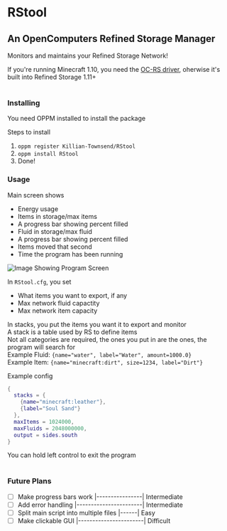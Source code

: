 # RStool
## An OpenComputers Refined Storage Manager

Monitors and maintains your Refined Storage Network!

If you're running Minecraft 1.10, you need the [OC-RS driver](https://www.curseforge.com/minecraft/mc-mods/open-computers-refined-storage-driver), oherwise it's built into Refined Storage 1.11+</br></br>

### Installing
You need OPPM installed to install the package

Steps to install
1. `oppm register Killian-Townsend/RStool`
2. `oppm install RStool`
3. Done!

### Usage

Main screen shows
- Energy usage
- Items in storage/max items
- A progress bar showing percent filled
- Fluid in storage/max fluid
- A progress bar showing percent filled
- Items moved that second
- Time the program has been running

![Image Showing Program Screen](https://github.com/kittypickles9982/RStool/raw/master/screenExample.png)

In `RStool.cfg`, you set
- What items you want to export, if any
- Max network fluid capactity
- Max network item capacity

In stacks, you put the items you want it to export and monitor</br>
A stack is a table used by RS to define items</br>
Not all categories are required, the ones you put in are the ones, the program will search for</br>
Example Fluid: `{name="water", label="Water", amount=1000.0}`</br>
Example Item: `{name="minecraft:dirt", size=1234, label="Dirt"}`

Example config
```lua
{
  stacks = {
    {name="minecraft:leather"},
    {label="Soul Sand"}
  },
  maxItems = 1024000,
  maxFluids = 2048000000,
  output = sides.south
}
```
You can hold left control to exit the program</br></br>

### Future Plans
- [ ] Make progress bars work |----------------| Intermediate
- [ ] Add error handling |-----------------------| Intermediate
- [ ] Split main script into multiple files |------| Easy
- [ ] Make clickable GUI |-----------------------| Difficult
